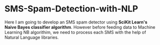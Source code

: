 # SMS-Spam-Detection-with-NLP
Here I  am going to develop an SMS spam detector using **SciKit Learn's Naive Bayes classifier algorithm**. However before feeding data to Machine Learning NB algorithim, we need to process each SMS with the help of Natural Language libraries.
